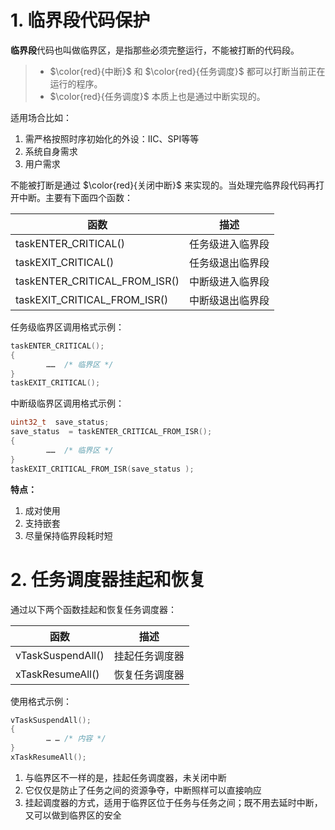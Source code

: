 # 1. 临界段代码保护
**临界段**代码也叫做临界区，是指那些必须完整运行，不能被打断的代码段。  
>-  $\color{red}{中断}$ 和 $\color{red}{任务调度}$ 都可以打断当前正在运行的程序。  
>-  $\color{red}{任务调度}$ 本质上也是通过中断实现的。

适用场合比如：  
1. 需严格按照时序初始化的外设：IIC、SPI等等
2. 系统自身需求
3. 用户需求

不能被打断是通过 $\color{red}{关闭中断}$ 来实现的。当处理完临界段代码再打开中断。主要有下面四个函数：  

|              函数             |      描述     |
|------------------------------|---------------|
|taskENTER_CRITICAL()          |任务级进入临界段|
|taskEXIT_CRITICAL()           |任务级退出临界段|
|taskENTER_CRITICAL_FROM_ISR() |中断级进入临界段|
|taskEXIT_CRITICAL_FROM_ISR()  |中断级退出临界段|


任务级临界区调用格式示例：  
```cpp
taskENTER_CRITICAL();
{
        ……	/* 临界区 */
}
taskEXIT_CRITICAL();
```
中断级临界区调用格式示例：
```cpp
uint32_t  save_status;
save_status  = taskENTER_CRITICAL_FROM_ISR();
{
        ……	/* 临界区 */
}
taskEXIT_CRITICAL_FROM_ISR(save_status );
```

**特点：**  
1. 成对使用
2. 支持嵌套
3. 尽量保持临界段耗时短

# 2. 任务调度器挂起和恢复
通过以下两个函数挂起和恢复任务调度器：  

|        函数       |     描述    |
|------------------|-------------|
|vTaskSuspendAll() |挂起任务调度器|
|xTaskResumeAll()  |恢复任务调度器|


使用格式示例：  
```cpp
vTaskSuspendAll();
{
        … …	/* 内容 */
}
xTaskResumeAll();
```

1. 与临界区不一样的是，挂起任务调度器，未关闭中断
2. 它仅仅是防止了任务之间的资源争夺，中断照样可以直接响应
3. 挂起调度器的方式，适用于临界区位于任务与任务之间；既不用去延时中断，又可以做到临界区的安全